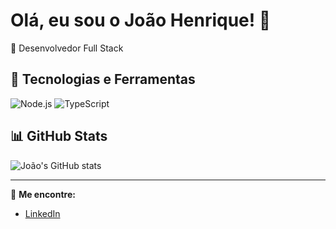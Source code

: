 # Olá, eu sou o João Henrique! 👋

🎯 Desenvolvedor Full Stack

## 🚀 Tecnologias e Ferramentas
![Node.js](https://img.shields.io/badge/Node.js-339933?style=for-the-badge&logo=nodedotjs&logoColor=white)
![TypeScript](https://img.shields.io/badge/TypeScript-007ACC?style=for-the-badge&logo=typescript&logoColor=white)

## 📊 GitHub Stats
![João's GitHub stats](https://github-readme-stats.vercel.app/api?username=joaohenrique&show_icons=true&theme=dracula)

---
🔗 **Me encontre:**
- [LinkedIn]([https://linkedin.com/in/seu-perfil](https://www.linkedin.com/in/jo%C3%A3o-henrique-almeida/))
